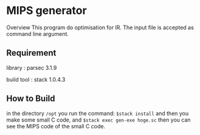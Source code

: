 MIPS generator
===

Overview
This program do optimisation for IR.
The input file is accepted as command line argument.

## Requirement
library :
parsec 3.1.9

build tool :
stack 1.0.4.3

## How to Build
in the directory `/opt` you run the command:
`$stack install`
and then you make some small C code, and
`$stack exec gen-exe hoge.sc`
then you can see the MIPS code of the small C code.
